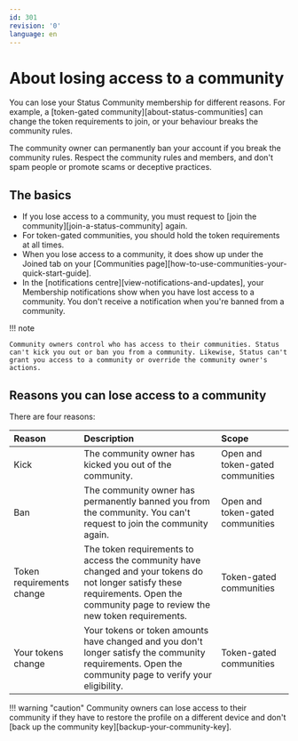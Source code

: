 ```yaml
---
id: 301
revision: '0'
language: en
---
```


# About losing access to a community

You can lose your Status Community membership for different reasons. For example, a [token-gated community][about-status-communities] can change the token requirements to join, or your behaviour breaks the community rules.

The community owner can permanently ban your account if you break the community rules. Respect the community rules and members, and don't spam people or promote scams or deceptive practices.

## The basics

- If you lose access to a community, you must request to [join the community][join-a-status-community] again.
- For token-gated communities, you should hold the token requirements at all times.
- When you lose access to a community, it does show up under the Joined tab on your [Communities page][how-to-use-communities-your-quick-start-guide].
- In the [notifications centre][view-notifications-and-updates], your Membership notifications show when you have lost access to a community. You don't receive a notification when you're banned from a community.

!!! note

    Community owners control who has access to their communities. Status can't kick you out or ban you from a community. Likewise, Status can't grant you access to a community or override the community owner's actions.

## Reasons you can lose access to a community

There are four reasons:

| Reason                    | Description                                                                                                                                                                         | Scope                            |
| :------------------------ | :---------------------------------------------------------------------------------------------------------------------------------------------------------------------------------- | :------------------------------- |
| Kick                      | The community owner has kicked you out of the community.                                                                                                                            | Open and token-gated communities |
| Ban                       | The community owner has permanently banned you from the community. You can't request to join the community again.                                                                   | Open and token-gated communities |
| Token requirements change | The token requirements to access the community have changed and your tokens do not longer satisfy these requirements. Open the community page to review the new token requirements. | Token-gated communities          |
| Your tokens change        | Your tokens or token amounts have changed and you don't longer satisfy the community requirements. Open the community page to verify your eligibility.                              | Token-gated communities          |

!!! warning "caution"
Community owners can lose access to their community if they have to restore the profile on a different device and don't [back up the community key][backup-your-community-key].
